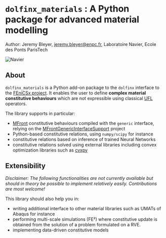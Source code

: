 # `dolfinx_materials` : A Python package for advanced material modelling

Author: Jeremy Bleyer, jeremy.bleyer@enpc.fr, Laboratoire Navier, Ecole des Ponts ParisTech

![Navier](https://navier-lab.fr/wp-content/uploads/2021/11/NAVIER-LOGO-COULEUR-RVB-ECRAN-72ppp_pour-site.png)


## About

`dolfinx_materials` is a Python add-on package to the `dolfinx` interface to the [FEniCSx project](https://fenicsproject.org/).
It enables the user to define **complex material constitutive behaviours** which are not expressible using classical [UFL](https://fenics.readthedocs.io/projects/ufl/en/latest/) operators.

The library supports in particular:
- [MFront](https://tfel.sourceforge.net/) constitutive behaviours compiled with the `generic` interface, relying on the [MFrontGenericInterfaceSupport](https://github.com/thelfer/MFrontGenericInterfaceSupport) project
- Python-based constitutive relations, using `numpy/scipy` for instance
- constitutive relations based on inference of trained Neural Networks
- constitutive relations solved using external libraries including convex optimization libraries such as [cvxpy](http://cvxpy.org/)

## Extensibility

*Disclaimer: The following functionalities are not currently available but should in theory be possible to implement relatively easily. Contributions are most welcome!*

This library should also help you in:
- writing additional interface to other material libraries such as UMATs of Abaqus for instance
- performing multi-scale simulations (FE²) where constitutive update is obtained from the solution of a problem formulated on a RVE.
- implementing data-driven constitutive models
